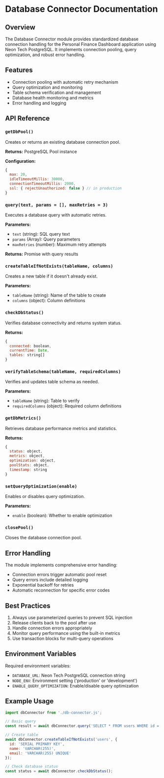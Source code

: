 # Database Connector Documentation

## Overview
The Database Connector module provides standardized database connection handling for the Personal Finance Dashboard application using Neon Tech PostgreSQL. It implements connection pooling, query optimization, and robust error handling.

## Features
- Connection pooling with automatic retry mechanism
- Query optimization and monitoring
- Table schema verification and management
- Database health monitoring and metrics
- Error handling and logging

## API Reference

### `getDbPool()`
Creates or returns an existing database connection pool.

**Returns:** PostgreSQL Pool instance

**Configuration:**
```javascript
{
  max: 20,
  idleTimeoutMillis: 30000,
  connectionTimeoutMillis: 2000,
  ssl: { rejectUnauthorized: false } // in production
}
```

### `query(text, params = [], maxRetries = 3)`
Executes a database query with automatic retries.

**Parameters:**
- `text` (string): SQL query text
- `params` (Array): Query parameters
- `maxRetries` (number): Maximum retry attempts

**Returns:** Promise<object> with query results

### `createTableIfNotExists(tableName, columns)`
Creates a new table if it doesn't already exist.

**Parameters:**
- `tableName` (string): Name of the table to create
- `columns` (object): Column definitions

### `checkDbStatus()`
Verifies database connectivity and returns system status.

**Returns:**
```javascript
{
  connected: boolean,
  currentTime: Date,
  tables: string[]
}
```

### `verifyTableSchema(tableName, requiredColumns)`
Verifies and updates table schema as needed.

**Parameters:**
- `tableName` (string): Table to verify
- `requiredColumns` (object): Required column definitions

### `getDbMetrics()`
Retrieves database performance metrics and statistics.

**Returns:**
```javascript
{
  status: object,
  metrics: object,
  optimization: object,
  poolStats: object,
  timestamp: string
}
```

### `setQueryOptimization(enable)`
Enables or disables query optimization.

**Parameters:**
- `enable` (boolean): Whether to enable optimization

### `closePool()`
Closes the database connection pool.

## Error Handling
The module implements comprehensive error handling:
- Connection errors trigger automatic pool reset
- Query errors include detailed logging
- Exponential backoff for retries
- Automatic reconnection for specific error codes

## Best Practices
1. Always use parameterized queries to prevent SQL injection
2. Release clients back to the pool after use
3. Handle connection errors appropriately
4. Monitor query performance using the built-in metrics
5. Use transaction blocks for multi-query operations

## Environment Variables
Required environment variables:
- `DATABASE_URL`: Neon Tech PostgreSQL connection string
- `NODE_ENV`: Environment setting ('production' or 'development')
- `ENABLE_QUERY_OPTIMIZATION`: Enable/disable query optimization

## Example Usage
```javascript
import dbConnector from './db-connector.js';

// Basic query
const result = await dbConnector.query('SELECT * FROM users WHERE id = $1', [userId]);

// Create table
await dbConnector.createTableIfNotExists('users', {
  id: 'SERIAL PRIMARY KEY',
  name: 'VARCHAR(255)',
  email: 'VARCHAR(255) UNIQUE'
});

// Check database status
const status = await dbConnector.checkDbStatus();
``` 